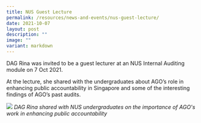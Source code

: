 ```yaml
---
title: NUS Guest Lecture
permalink: /resources/news-and-events/nus-guest-lecture/
date: 2021-10-07
layout: post
description: ""
image: ""
variant: markdown
---
```

DAG Rina was invited to be a guest lecturer at an NUS Internal Auditing module on 7 Oct 2021. 

At the lecture, she shared with the undergraduates about AGO’s role in enhancing public accountability in Singapore and some of the interesting findings of AGO’s past audits.

![](/images/News%20&%20Events%20Photos/2021/nus-lecture-2021.jpeg)
*DAG Rina shared with NUS undergraduates on the importance of AGO's work in enhancing public accountability*